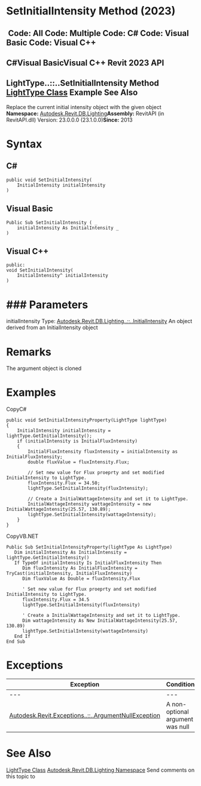 # SetInitialIntensity Method (2023)

﻿
 Code: All Code: Multiple Code: C# Code: Visual Basic Code: Visual C++   
---  
C#Visual BasicVisual C++
Revit 2023 API  
---  
LightType..::..SetInitialIntensity Method   
[LightType Class](42c83d85-60cd-52c3-7b97-b89e81d7d9fe.md "LightType Class") Example See Also  
---  
Replace the current initial intensity object with the given object 
**Namespace:** [Autodesk.Revit.DB.Lighting](a6a04f07-7fd2-0a4e-12e7-01842ee6daaf.md "Autodesk.Revit.DB.Lighting Namespace")**Assembly:** RevitAPI (in RevitAPI.dll) Version: 23.0.0.0 (23.1.0.0)**Since:** 2013 
# Syntax
C#  
---  
```text
public void SetInitialIntensity(
	InitialIntensity initialIntensity
)
```
  
Visual Basic  
---  
```text
Public Sub SetInitialIntensity ( _
	initialIntensity As InitialIntensity _
)
```
  
Visual C++  
---  
```text
public:
void SetInitialIntensity(
	InitialIntensity^ initialIntensity
)
```
  
# ### Parameters
initialIntensity
    Type: [Autodesk.Revit.DB.Lighting..::..InitialIntensity](557d9e25-430a-2f92-3dbc-c9ec84e07900.md "InitialIntensity Class") An object derived from an InitialIntensity object 
# Remarks
The argument object is cloned 
# Examples
CopyC#
```text
public void SetInitialIntensityProperty(LightType lightType)
{
    InitialIntensity initialIntensity = lightType.GetInitialIntensity();
    if (initialIntensity is InitialFluxIntensity)
    {
        InitialFluxIntensity fluxIntensity = initialIntensity as InitialFluxIntensity;
        double fluxValue = fluxIntensity.Flux;

        // Set new value for Flux proeprty and set modified InitialIntensity to LightType.
        fluxIntensity.Flux = 34.50;
        lightType.SetInitialIntensity(fluxIntensity);

        // Create a InitialWattageIntensity and set it to LightType.
        InitialWattageIntensity wattageIntensity = new InitialWattageIntensity(25.57, 130.89);
        lightType.SetInitialIntensity(wattageIntensity);
    }
}
```

CopyVB.NET
```text
Public Sub SetInitialIntensityProperty(lightType As LightType)
   Dim initialIntensity As InitialIntensity = lightType.GetInitialIntensity()
   If TypeOf initialIntensity Is InitialFluxIntensity Then
      Dim fluxIntensity As InitialFluxIntensity = TryCast(initialIntensity, InitialFluxIntensity)
      Dim fluxValue As Double = fluxIntensity.Flux

      ' Set new value for Flux proeprty and set modified InitialIntensity to LightType.
      fluxIntensity.Flux = 34.5
      lightType.SetInitialIntensity(fluxIntensity)

      ' Create a InitialWattageIntensity and set it to LightType.
      Dim wattageIntensity As New InitialWattageIntensity(25.57, 130.89)
      lightType.SetInitialIntensity(wattageIntensity)
   End If
End Sub
```

# Exceptions
| Exception | Condition |
| --- | --- |
| --- | --- |
| [Autodesk.Revit.Exceptions..::..ArgumentNullException](631e1424-60f4-929b-4e52-dda9dcd26316.md "ArgumentNullException Class") | A non-optional argument was null |

# See Also
[LightType Class](42c83d85-60cd-52c3-7b97-b89e81d7d9fe.md "LightType Class")
[Autodesk.Revit.DB.Lighting Namespace](a6a04f07-7fd2-0a4e-12e7-01842ee6daaf.md "Autodesk.Revit.DB.Lighting Namespace")
Send comments on this topic to 